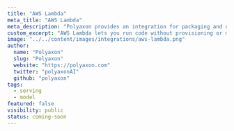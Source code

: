 ```yaml
---
title: "AWS Lambda"
meta_title: "AWS Lambda"
meta_description: "Polyaxon provides an integration for packaging and deploying models on AWS Lambda."
custom_excerpt: "AWS Lambda lets you run code without provisioning or managing servers."
image: "../../content/images/integrations/aws-lambda.png"
author:
  name: "Polyaxon"
  slug: "Polyaxon"
  website: "https://polyaxon.com"
  twitter: "polyaxonAI"
  github: "polyaxon"
tags: 
  - serving
  - model
featured: false
visibility: public
status: coming-soon
---
```

